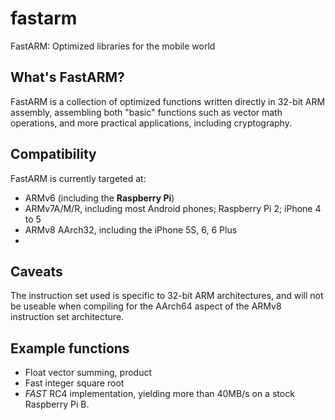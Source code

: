 # fastarm
FastARM: Optimized libraries for the mobile world

## What's FastARM?
FastARM is a collection of optimized functions written directly in 32-bit ARM assembly, assembling both "basic" functions such as vector math operations, and more practical applications, including cryptography.

## Compatibility
FastARM is currently targeted at:
 - ARMv6 (including the **Raspberry Pi**)
 - ARMv7A/M/R, including most Android phones; Raspberry Pi 2; iPhone 4 to 5
 - ARMv8 AArch32, including the iPhone 5S, 6, 6 Plus
 - 

## Caveats
The instruction set used is specific to 32-bit ARM architectures, and will not be useable when compiling for the AArch64 aspect of the ARMv8 instruction set architecture.

## Example functions
  - Float vector summing, product
  - Fast integer square root
  - *FAST* RC4 implementation, yielding more than 40MB/s on a stock Raspberry Pi B.
